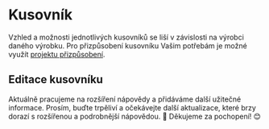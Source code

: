 # Kusovník
Vzhled a možnosti jednotlivých kusovníků se liší v závislosti na výrobci daného výrobku. Pro přizpůsobení kusovníku Vašim potřebám je možné využít [projektu přizpůsobení](customisationProject.md).

## Editace kusovníku

Aktuálně pracujeme na rozšíření nápovědy a přidáváme další užitečné informace. Prosím, buďte trpěliví a očekávejte další aktualizace, které brzy dorazí s rozšířenou a podrobnější nápovědou. 🚀 Děkujeme za pochopení! 😊